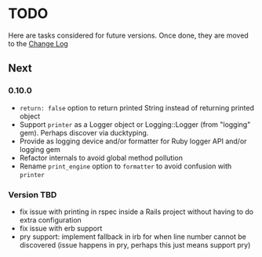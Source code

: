# TODO

Here are tasks considered for future versions. Once done, they are moved to the [Change Log](CHANGELOG.md)

## Next

### 0.10.0

- `return: false` option to return printed String instead of returning printed object
- Support `printer` as a Logger object or Logging::Logger (from "logging" gem). Perhaps discover via ducktyping.
- Provide as logging device and/or formatter for Ruby logger API and/or logging gem
- Refactor internals to avoid global method pollution
- Rename `print_engine` option to `formatter` to avoid confusion with `printer`

### Version TBD

* fix issue with printing in rspec inside a Rails project without having to do extra configuration
* fix issue with erb support
* pry support: implement fallback in irb for when line number cannot be discovered (issue happens in pry, perhaps this just means support pry)
